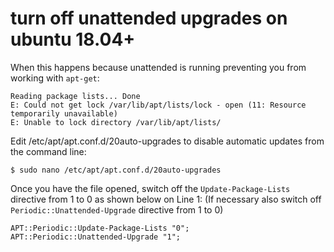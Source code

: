 # turn off unattended upgrades on ubuntu 18.04+

When this happens because unattended is running preventing you from working with `apt-get`:

```
Reading package lists... Done
E: Could not get lock /var/lib/apt/lists/lock - open (11: Resource temporarily unavailable)
E: Unable to lock directory /var/lib/apt/lists/
```
Edit /etc/apt/apt.conf.d/20auto-upgrades to disable automatic updates from the command line:

`$ sudo nano /etc/apt/apt.conf.d/20auto-upgrades`

Once you have the file opened, switch off the `Update-Package-Lists` directive from 1 to 0 as shown below on Line 1:
(If necessary also switch off `Periodic::Unattended-Upgrade` directive from 1 to 0)
```
APT::Periodic::Update-Package-Lists "0";
APT::Periodic::Unattended-Upgrade "1";
```
